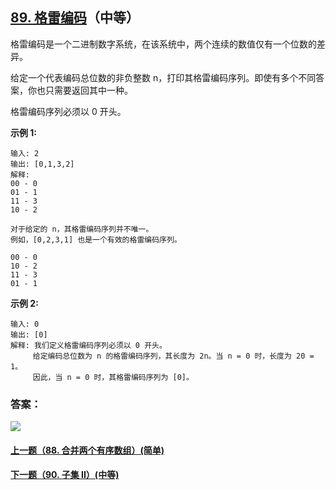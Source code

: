 ## [89. 格雷编码](https://leetcode-cn.com/problems/gray-code/)（中等）

格雷编码是一个二进制数字系统，在该系统中，两个连续的数值仅有一个位数的差异。

给定一个代表编码总位数的非负整数 n，打印其格雷编码序列。即使有多个不同答案，你也只需要返回其中一种。

格雷编码序列必须以 0 开头。

**示例 1:**

```
输入: 2
输出: [0,1,3,2]
解释:
00 - 0
01 - 1
11 - 3
10 - 2

对于给定的 n，其格雷编码序列并不唯一。
例如，[0,2,3,1] 也是一个有效的格雷编码序列。

00 - 0
10 - 2
11 - 3
01 - 1
```

**示例 2:**

```
输入: 0
输出: [0]
解释: 我们定义格雷编码序列必须以 0 开头。
     给定编码总位数为 n 的格雷编码序列，其长度为 2n。当 n = 0 时，长度为 20 = 1。
     因此，当 n = 0 时，其格雷编码序列为 [0]。
```



### 答案：



![](https://img-blog.csdnimg.cn/20200807155236311.png)

#### [上一题（88. 合并两个有序数组）(简单)](https://github.com/sdwwld/leetCode/blob/master/src/main/java/com/wld/java/leetcode/leetCode0088.md)

#### [下一题（90. 子集 II）(中等)](https://github.com/sdwwld/leetCode/blob/master/src/main/java/com/wld/java/leetcode/leetCode0090.md)